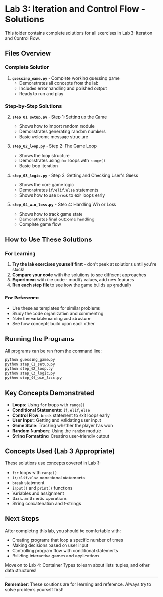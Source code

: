 # Lab 3: Iteration and Control Flow - Solutions

This folder contains complete solutions for all exercises in Lab 3: Iteration and Control Flow.

## Files Overview

### Complete Solution

1. **`guessing_game.py`** - Complete working guessing game
   - Demonstrates all concepts from the lab
   - Includes error handling and polished output
   - Ready to run and play

### Step-by-Step Solutions

2. **`step_01_setup.py`** - Step 1: Setting up the Game
   - Shows how to import random module
   - Demonstrates generating random numbers
   - Basic welcome message structure

3. **`step_02_loop.py`** - Step 2: The Game Loop
   - Shows the loop structure
   - Demonstrates using `for` loops with `range()`
   - Basic loop iteration

4. **`step_03_logic.py`** - Step 3: Getting and Checking User's Guess
   - Shows the core game logic
   - Demonstrates `if/elif/else` statements
   - Shows how to use `break` to exit loops early

5. **`step_04_win_loss.py`** - Step 4: Handling Win or Loss
   - Shows how to track game state
   - Demonstrates final outcome handling
   - Complete game flow

## How to Use These Solutions

### For Learning
1. **Try the lab exercises yourself first** - don't peek at solutions until you're stuck!
2. **Compare your code** with the solutions to see different approaches
3. **Experiment** with the code - modify values, add new features
4. **Run each step file** to see how the game builds up gradually

### For Reference
- Use these as templates for similar problems
- Study the code organization and commenting
- Note the variable naming and structure
- See how concepts build upon each other

## Running the Programs

All programs can be run from the command line:

```bash
python guessing_game.py
python step_01_setup.py
python step_02_loop.py
python step_03_logic.py
python step_04_win_loss.py
```

## Key Concepts Demonstrated

- **Loops**: Using `for` loops with `range()`
- **Conditional Statements**: `if`, `elif`, `else`
- **Control Flow**: `break` statement to exit loops early
- **User Input**: Getting and validating user input
- **Game State**: Tracking whether the player has won
- **Random Numbers**: Using the `random` module
- **String Formatting**: Creating user-friendly output

## Concepts Used (Lab 3 Appropriate)

These solutions use concepts covered in Lab 3:
- `for` loops with `range()`
- `if/elif/else` conditional statements
- `break` statement
- `input()` and `print()` functions
- Variables and assignment
- Basic arithmetic operations
- String concatenation and f-strings

## Next Steps

After completing this lab, you should be comfortable with:
- Creating programs that loop a specific number of times
- Making decisions based on user input
- Controlling program flow with conditional statements
- Building interactive games and applications

Move on to Lab 4: Container Types to learn about lists, tuples, and other data structures!

---

**Remember**: These solutions are for learning and reference. Always try to solve problems yourself first!
